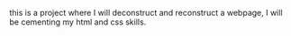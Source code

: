 this is a project where I will deconstruct and reconstruct a webpage, I will be cementing my html and css skills.
